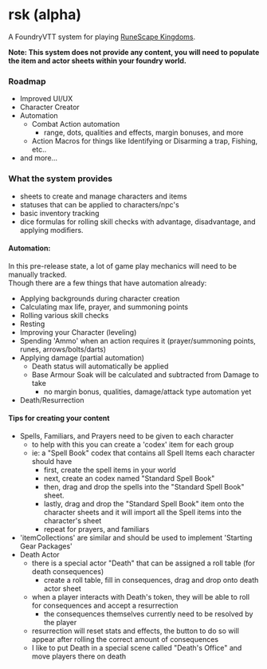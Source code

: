 # rsk (alpha)
A FoundryVTT system for playing [RuneScape Kingdoms](https://steamforged.com/pages/runescape-kingdoms#products).

**Note: This system does not provide any content, you will need to populate the item and actor sheets within your foundry world.**

### Roadmap
* Improved UI/UX
* Character Creator
* Automation
    * Combat Action automation
        * range, dots, qualities and effects, margin bonuses, and more
    * Action Macros for things like Identifying or Disarming a trap, Fishing, etc..
* and more...

### What the system provides
* sheets to create and manage characters and items
* statuses that can be applied to characters/npc's
* basic inventory tracking
* dice formulas for rolling skill checks with advantage, disadvantage, and applying modifiers.

#### Automation:
In this pre-release state, a lot of game play mechanics will need to be manually tracked.    
Though there are a few things that have automation already:
- Applying backgrounds during character creation
- Calculating max life, prayer, and summoning points
- Rolling various skill checks
- Resting
- Improving your Character (leveling)
- Spending 'Ammo' when an action requires it (prayer/summoning points, runes, arrows/bolts/darts)
- Applying damage (partial automation)
    - Death status will automatically be applied
    - Base Armour Soak will be calculated and subtracted from Damage to take
        - no margin bonus, qualities, damage/attack type automation yet
- Death/Resurrection

#### Tips for creating your content
- Spells, Familiars, and Prayers need to be given to each character
    - to help with this you can create a 'codex' item for each group
    - ie: a "Spell Book" codex that contains all Spell Items each character should have
      - first, create the spell items in your world
      - next, create an codex named "Standard Spell Book"
      - then, drag and drop the spells into the "Standard Spell Book" sheet.
      - lastly, drag and drop the "Standard Spell Book" item onto the character sheets and it will import all the Spell items into the character's sheet
      - repeat for prayers, and familiars
- 'itemCollections' are similar and should be used to implement 'Starting Gear Packages'
- Death Actor
    - there is a special actor "Death" that can be assigned a roll table (for death consequences)
        - create a roll table, fill in consequences, drag and drop onto death actor sheet
    - when a player interacts with Death's token, they will be able to roll for consequences and accept a resurrection
        - the consequences themselves currently need to be resolved by the player
    - resurrection will reset stats and effects, the button to do so will appear after rolling the correct amount of consequences
    - I like to put Death in a special scene called "Death's Office" and move players there on death